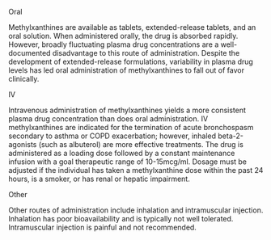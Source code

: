 Oral

Methylxanthines are available as tablets, extended-release tablets, and an oral solution. When administered orally, the drug is absorbed rapidly. However, broadly fluctuating plasma drug concentrations are a well-documented disadvantage to this route of administration. Despite the development of extended-release formulations, variability in plasma drug levels has led oral administration of methylxanthines to fall out of favor clinically.

IV

Intravenous administration of methylxanthines yields a more consistent plasma drug concentration than does oral administration. IV methylxanthines are indicated for the termination of acute bronchospasm secondary to asthma or COPD exacerbation; however, inhaled beta-2-agonists (such as albuterol) are more effective treatments. The drug is administered as a loading dose followed by a constant maintenance infusion with a goal therapeutic range of 10-15mcg/ml. Dosage must be adjusted if the individual has taken a methylxanthine dose within the past 24 hours, is a smoker, or has renal or hepatic impairment.

Other

Other routes of administration include inhalation and intramuscular injection. Inhalation has poor bioavailability and is typically not well tolerated. Intramuscular injection is painful and not recommended.